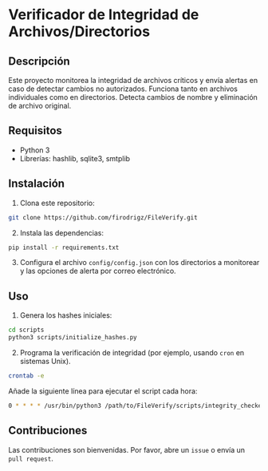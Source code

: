 # Verificador de Integridad de Archivos/Directorios

## Descripción
Este proyecto monitorea la integridad de archivos críticos y envía alertas en caso de detectar cambios no autorizados. Funciona tanto en archivos individuales como en directorios. Detecta cambios de nombre y eliminación de archivo original.

## Requisitos
- Python 3
- Librerías: hashlib, sqlite3, smtplib

## Instalación
1. Clona este repositorio:

``` bash 
git clone https://github.com/firodrigz/FileVerify.git
```

2. Instala las dependencias:

``` bash 
pip install -r requirements.txt
```
3. Configura el archivo `config/config.json` con los directorios a monitorear y las opciones de alerta por correo electrónico.

## Uso
1. Genera los hashes iniciales:

``` bash 
cd scripts
python3 scripts/initialize_hashes.py
```

2. Programa la verificación de integridad (por ejemplo, usando `cron` en sistemas Unix).

``` bash 
crontab -e
```

Añade la siguiente línea para ejecutar el script cada hora:

``` bash 
0 * * * * /usr/bin/python3 /path/to/FileVerify/scripts/integrity_checker.py
```

## Contribuciones
Las contribuciones son bienvenidas. Por favor, abre un `issue` o envía un `pull request`.


